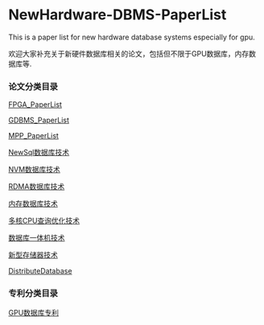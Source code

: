 # NewHardware-DBMS-PaperList
This is a paper list for new hardware database systems especially for gpu.

欢迎大家补充关于新硬件数据库相关的论文，包括但不限于GPU数据库，内存数据库等.

### 论文分类目录

[FPGA_PaperList][fpga]

[GDBMS_PaperList][gdbms]

[MPP_PaperList][mpp&distribute]

[NewSql数据库技术][newsql]

[NVM数据库技术][nvm]

[RDMA数据库技术][rdma]

[内存数据库技术][inMem]

[多核CPU查询优化技术][multCpu]

[数据库一体机技术][allInOne]

[新型存储器技术][newStorage]

[DistributeDatabase][distribute]

[distribute]:https://github.com/CSLiuPeng/NewHardware_DBMS_PaperList/blob/master/Paper/DistributeDatabase.md
[fpga]:https://github.com/CSLiuPeng/NewHardware_DBMS_PaperList/blob/master/Paper/FPGA_PaperList.md
[gdbms]:https://github.com/CSLiuPeng/NewHardware_DBMS_PaperList/blob/master/Paper/GDBMS_PaperList.md
[mpp&distribute]:https://github.com/CSLiuPeng/NewHardware_DBMS_PaperList/blob/master/Paper/MPP_PaperList.md
[newsql]:https://github.com/CSLiuPeng/NewHardware_DBMS_PaperList/blob/master/Paper/NewSQL%E6%95%B0%E6%8D%AE%E5%BA%93%E6%8A%80%E6%9C%AF.md
[nvm]:https://github.com/CSLiuPeng/NewHardware_DBMS_PaperList/blob/master/Paper/NVM%E6%95%B0%E6%8D%AE%E5%BA%93%E6%8A%80%E6%9C%AF.md
[rdma]:https://github.com/CSLiuPeng/NewHardware_DBMS_PaperList/blob/master/Paper/RDMA%E7%9B%B8%E5%85%B3%E6%95%B0%E6%8D%AE%E5%BA%93%E4%BC%98%E5%8C%96%E6%8A%80%E6%9C%AF.md
[inMem]:https://github.com/CSLiuPeng/NewHardware_DBMS_PaperList/blob/master/Paper/%E5%86%85%E5%AD%98%E6%95%B0%E6%8D%AE%E5%BA%93%E6%8A%80%E6%9C%AF.md
[multCpu]:https://github.com/CSLiuPeng/NewHardware_DBMS_PaperList/blob/master/Paper/%E5%A4%9A%E6%A0%B8CPU%E6%9F%A5%E8%AF%A2%E4%BC%98%E5%8C%96%E6%8A%80%E6%9C%AF.md
[allInOne]:https://github.com/CSLiuPeng/NewHardware_DBMS_PaperList/blob/master/Paper/%E6%95%B0%E6%8D%AE%E5%BA%93%E4%B8%80%E4%BD%93%E6%9C%BA%E6%8A%80%E6%9C%AF.md
[newStorage]:https://github.com/CSLiuPeng/NewHardware_DBMS_PaperList/blob/master/Paper/%E6%96%B0%E5%9E%8B%E5%AD%98%E5%82%A8%E5%99%A8%E6%8A%80%E6%9C%AF.md


### 专利分类目录

[GPU数据库专利][gpudbpat]

[gpudbpat]:https://github.com/CSLiuPeng/NewHardware_DBMS_PaperList/blob/master/Patent/GPU%E6%95%B0%E6%8D%AE%E5%BA%93%E4%B8%93%E5%88%A9.md